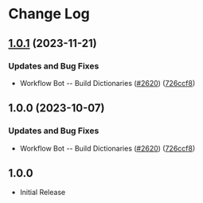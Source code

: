 # Change Log

## [1.0.1](https://github.com/greysk/cspell-dicts-greysk/compare/@cspell/dict-scientific-terms-gb-v1.0.0...@cspell/dict-scientific-terms-gb@1.0.1) (2023-11-21)


### Updates and Bug Fixes

* Workflow Bot -- Build Dictionaries ([#2620](https://github.com/greysk/cspell-dicts-greysk/issues/2620)) ([726ccf8](https://github.com/greysk/cspell-dicts-greysk/commit/726ccf82e0ab0a672d51ec4131184b9b007ee2f6))

## 1.0.0 (2023-10-07)


### Updates and Bug Fixes

* Workflow Bot -- Build Dictionaries ([#2620](https://github.com/streetsidesoftware/cspell-dicts/issues/2620)) ([726ccf8](https://github.com/streetsidesoftware/cspell-dicts/commit/726ccf82e0ab0a672d51ec4131184b9b007ee2f6))

## 1.0.0

- Initial Release

